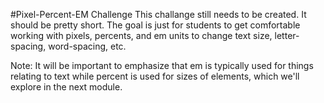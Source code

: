 #Pixel-Percent-EM Challenge
This challange still needs to be created. It should be pretty short. The goal is just for students to get comfortable working with pixels, percents, and em units to change text size, letter-spacing, word-spacing, etc.

Note: It will be important to emphasize that em is typically used for things relating to text while percent is used for sizes of elements, which we'll explore in the next module.